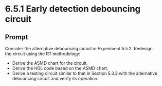 # 6.5.1 Early detection debouncing circuit 
## Prompt
Consider the alternative debouncing circuit in Experiment 5.5.2. Redesign the circuit using the RT methodology:
- Derive the ASMD chart for the circuit. 
- Derive the HDL code based on the ASMD chart. 
- Derive a testing circuit similar to that in Section 5.3.3 with the alternative debouncing circuit and verify its operation.
